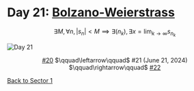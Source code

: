 # Day 21: [Bolzano-Weierstrass](https://en.wikipedia.org/wiki/Bolzano-Weierstrass_theorem)

$$\exists M,\forall n,|s_n|<M\implies\exists(n_k),\exists x=\lim_{k\to\infty}s_{n_k}$$

<picture><img alt="Day 21" src="0021.png"></picture>

<center><a href="0020.html">#20</a> $\qquad\leftarrow\qquad$ #21 (June 21, 2024) $\qquad\rightarrow\qquad$ <a href="0022.html">#22</a></center>

[Back to Sector 1](../0-63.md)